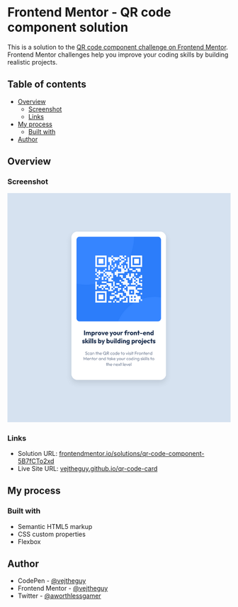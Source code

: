 # Frontend Mentor - QR code component solution

This is a solution to the [QR code component challenge on Frontend Mentor](https://www.frontendmentor.io/challenges/qr-code-component-iux_sIO_H). Frontend Mentor challenges help you improve your coding skills by building realistic projects. 

## Table of contents

- [Overview](#overview)
  - [Screenshot](#screenshot)
  - [Links](#links)
- [My process](#my-process)
  - [Built with](#built-with)
- [Author](#author)

## Overview

### Screenshot

![screenshot](qrCardScreenshot.png)

### Links

- Solution URL: [frontendmentor.io/solutions/qr-code-component-5B7fCTo2xd](https://www.frontendmentor.io/solutions/qr-code-component-5B7fCTo2xd)
- Live Site URL: [vejtheguy.github.io/qr-code-card](https://vejtheguy.github.io/qr-code-card/)

## My process

### Built with

- Semantic HTML5 markup
- CSS custom properties
- Flexbox

## Author

- CodePen - [@vejtheguy](https://codepen.io/vejtheguy)
- Frontend Mentor - [@vejtheguy](https://www.frontendmentor.io/profile/vejtheguy)
- Twitter - [@aworthlessgamer](https://twitter.com/aworthlessgamer)

